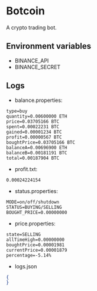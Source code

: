 # Botcoin
A crypto trading bot.

## Environment variables
* BINANCE_API
* BINANCE_SECRET

## Logs
* balance.properties:
```properties
type=buy
quantity=0.00600000 ETH
price=0.03705166 BTC
spent=0.00022231 BTC
gained=0.00001234 BTC
profit=0.00000567 BTC
boughtPrice=0.03705166 BTC
balanceA=0.00696900 ETH
balanceB=0.00181191 BTC
total=0.00187904 BTC
```
* profit.txt:
```text
0.00024224154
```
* status.properties:
```properties
MODE=on/off/shutdown
STATUS=BUYING/SELLING
BOUGHT_PRICE=0.00000000
```
* price.properties:
```properties
state=SELLING
allTimeHigh=0.00000000
boughtPrice=0.00001981
currentPrice=0.00001879
percentage=-5.14%
```
* logs.json
```json
{
}
```